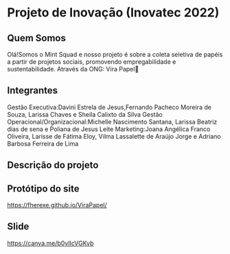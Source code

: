 # Projeto de Inovação (Inovatec 2022)

## Quem Somos 
Olá!Somos o Mint Squad e nosso projeto é sobre a coleta seletiva de papéis a partir de projetos sociais, promovendo empregabilidade e sustentabilidade. 
Através da ONG: Vira Papel📄
## Integrantes 


Gestão Executiva:Davini Estrela de Jesus,Fernando Pacheco Moreira de Souza, Larissa Chaves e Sheila Calixto da Silva 
Gestão Operacional/Organizacional:Michelle Nascimento Santana,  Larissa Beatriz dias de sena e Poliana de Jesus Leite 
Marketing:Joana Angélica Franco Oliveira, Larisse de Fátima Eloy, Vilma Lassalette de Araújo Jorge e Adriano Barbosa Ferreira de Lima
## Descrição do projeto 



## Protótipo do site 
 https://fherexe.github.io/ViraPapel/                                                                                                                                                                                             
## Slide 
https://canva.me/b0vlIcVGKvb
